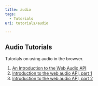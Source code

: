 ```yaml
---
title: audio
tags:
  - Tutorials
uri: tutorials/audio

---
```

## Audio Tutorials

Tutorials on using audio in the browser.

1.  [An Introduction to the Web Audio API](/tutorials/audio/an_introduction_to_the_web_audio_api)
2.  [Introduction to the web audio API, part 1](/tutorials/intro_web_audio_api_1)
3.  [Introduction to the web audio API, part 2](/tutorials/intro_web_audio_api_2)
